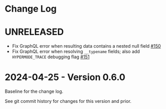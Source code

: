 # Change Log

# UNRELEASED

- Fix GraphQL error when resulting data contains a nested null field [#150](https://github.com/gohypermode/runtime/issues/150)
- Fix GraphQL error when resolving `__typename` fields; also add `HYPERMODE_TRACE` debugging flag [#151](https://github.com/gohypermode/runtime/issues/151)

# 2024-04-25 - Version 0.6.0

Baseline for the change log.

See git commit history for changes for this version and prior.
